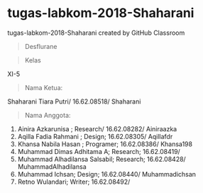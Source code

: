 # tugas-labkom-2018-Shaharani
tugas-labkom-2018-Shaharani created by GitHub Classroom
> Desflurane

> Kelas 

XI-5

> Nama Ketua: 

Shaharani Tiara Putri/ 16.62.08518/ Shaharani

> Nama Anggota:
1. Ainira Azkarunisa ; Research/ 16.62.08282/ Ainiraazka
2. Aqilla Fadia Rahmani ; Design; 16.62.08305/ Aqillafdr
3. Khansa Nabila Hasan ; Programer; 16.62.08386/ Khansa198
4. Muhammad Dimas Adhitama A; Research; 16.62.08419/ 
5. Muhammad Alhadilansa Salsabil; Research; 16.62.08428/ MuhammadAlhadilansa
6. Muhammad Ichsan; Design; 16.62.08440/ Muhammadichsan
7. Retno Wulandari; Writer; 16.62.08492/ 

